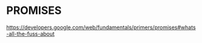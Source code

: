 # PROMISES

https://developers.google.com/web/fundamentals/primers/promises#whats-all-the-fuss-about

